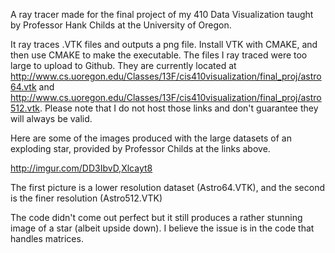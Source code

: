 A ray tracer made for the final project of my 410 Data Visualization taught by Professor Hank Childs at the University of Oregon. 


It ray traces .VTK files and outputs a png file. Install VTK with CMAKE, and then use CMAKE to make the executable. The files I ray traced were too large to upload to Github. They are currently located at http://www.cs.uoregon.edu/Classes/13F/cis410visualization/final_proj/astro64.vtk and http://www.cs.uoregon.edu/Classes/13F/cis410visualization/final_proj/astro512.vtk. Please note that I do not host those links and don't guarantee they will always be valid. 


Here are some of the images produced with the large datasets of an exploding star, provided by Professor Childs at the links above. 

http://imgur.com/DD3IbvD,Xlcayt8

The first picture is a lower resolution dataset (Astro64.VTK), and the second is the finer resolution (Astro512.VTK)

The code didn't come out perfect but it still produces a rather stunning image of a star (albeit upside down). I believe the issue is in the code that handles matrices.   
